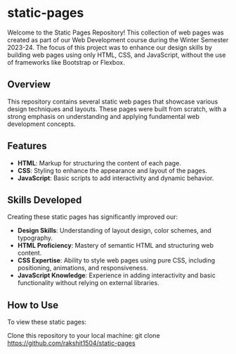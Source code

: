 # static-pages  

Welcome to the Static Pages Repository! This collection of web pages was created as part of our Web Development course during the Winter Semester 2023-24. The focus of this project was to enhance our design skills by building web pages using only HTML, CSS, and JavaScript, without the use of frameworks like Bootstrap or Flexbox.

## Overview

This repository contains several static web pages that showcase various design techniques and layouts. These pages were built from scratch, with a strong emphasis on understanding and applying fundamental web development concepts.

## Features

- **HTML**: Markup for structuring the content of each page.
- **CSS**: Styling to enhance the appearance and layout of the pages.
- **JavaScript**: Basic scripts to add interactivity and dynamic behavior.

## Skills Developed

Creating these static pages has significantly improved our:

- **Design Skills**: Understanding of layout design, color schemes, and typography.
- **HTML Proficiency**: Mastery of semantic HTML and structuring web content.
- **CSS Expertise**: Ability to style web pages using pure CSS, including positioning, animations, and responsiveness.
- **JavaScript Knowledge**: Experience in adding interactivity and basic functionality without relying on external libraries.


## How to Use

To view these static pages:

Clone this repository to your local machine:
   git clone https://github.com/rakshit1504/static-pages
